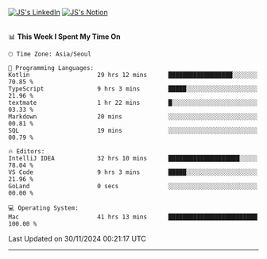 
[![JS's LinkedIn](https://img.shields.io/badge/LinkedIn-blue?style=for-the-badge&logo=linkedin)](https://www.linkedin.com/in/jaeseung-lee-5a2a32139/) 
[![JS's Notion](https://img.shields.io/badge/Notion-black?style=for-the-badge&logo=notion)](https://bit.ly/ljswiki1) <br><br>
<!-- ![JS's GitHub stats](https://github-readme-stats-lemon-five.vercel.app/api?username=tkxkd0159&hide=contribs,prs,stars,issues&show_icons=true&theme=react&include_all_commits=true)   -->
<!-- ![Top Langs](https://github-readme-stats-lemon-five.vercel.app/api/top-langs/?username=tkxkd0159&layout=compact&hide=jupyter%20notebook,scss,html,css&langs_count=10)  -->


<!--START_SECTION:waka-->
📊 **This Week I Spent My Time On** 

```text
🕑︎ Time Zone: Asia/Seoul

💬 Programming Languages: 
Kotlin                   29 hrs 12 mins      ██████████████████░░░░░░░   70.85 % 
TypeScript               9 hrs 3 mins        █████░░░░░░░░░░░░░░░░░░░░   21.96 % 
textmate                 1 hr 22 mins        █░░░░░░░░░░░░░░░░░░░░░░░░   03.33 % 
Markdown                 20 mins             ░░░░░░░░░░░░░░░░░░░░░░░░░   00.81 % 
SQL                      19 mins             ░░░░░░░░░░░░░░░░░░░░░░░░░   00.79 % 

🔥 Editors: 
IntelliJ IDEA            32 hrs 10 mins      ████████████████████░░░░░   78.04 % 
VS Code                  9 hrs 3 mins        █████░░░░░░░░░░░░░░░░░░░░   21.96 % 
GoLand                   0 secs              ░░░░░░░░░░░░░░░░░░░░░░░░░   00.00 % 

💻 Operating System: 
Mac                      41 hrs 13 mins      █████████████████████████   100.00 % 
```


 Last Updated on 30/11/2024 00:21:17 UTC
<!--END_SECTION:waka-->

---
<!---
<a href="https://github.com/tkxkd0159/books">
  <img align="center" src="https://github-readme-stats-lemon-five.vercel.app/api/pin/?username=tkxkd0159&repo=books&theme=react" />
</a>
-->

<!---
- 🔭 I’m currently working on ...
- 🌱 I’m currently learning blockchain and distributed network
- 👯 I’m looking to collaborate on ...
- 🤔 I’m looking for help with ...
- 💬 Ask me about ...
- 📫 How to reach me: ...
- 😄 Pronouns: ...
- ⚡ Fun fact: ...
-->

